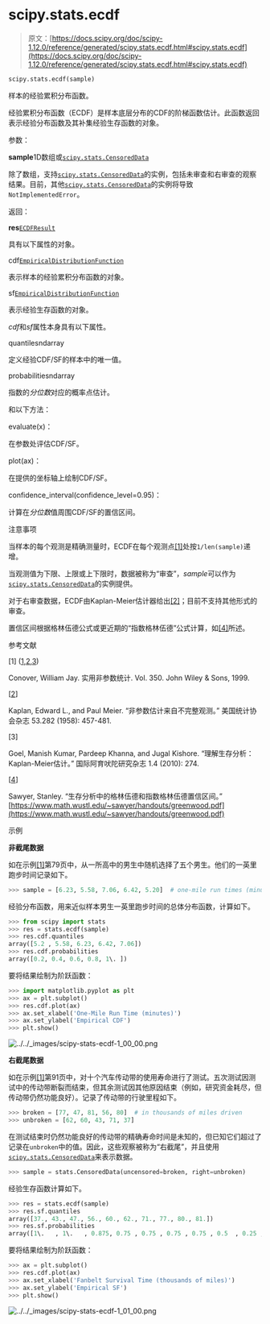 # scipy.stats.ecdf

> 原文：[https://docs.scipy.org/doc/scipy-1.12.0/reference/generated/scipy.stats.ecdf.html#scipy.stats.ecdf](https://docs.scipy.org/doc/scipy-1.12.0/reference/generated/scipy.stats.ecdf.html#scipy.stats.ecdf)

```py
scipy.stats.ecdf(sample)
```

样本的经验累积分布函数。

经验累积分布函数（ECDF）是样本底层分布的CDF的阶梯函数估计。此函数返回表示经验分布函数及其补集经验生存函数的对象。

参数：

**sample**1D数组或[`scipy.stats.CensoredData`](scipy.stats.CensoredData.html#scipy.stats.CensoredData "scipy.stats.CensoredData")

除了数组，支持[`scipy.stats.CensoredData`](scipy.stats.CensoredData.html#scipy.stats.CensoredData "scipy.stats.CensoredData")的实例，包括未审查和右审查的观察结果。目前，其他[`scipy.stats.CensoredData`](scipy.stats.CensoredData.html#scipy.stats.CensoredData "scipy.stats.CensoredData")的实例将导致`NotImplementedError`。

返回：

**res**[`ECDFResult`](scipy.stats._result_classes.ECDFResult.html#scipy.stats._result_classes.ECDFResult "scipy.stats._result_classes.ECDFResult")

具有以下属性的对象。

cdf[`EmpiricalDistributionFunction`](scipy.stats._result_classes.EmpiricalDistributionFunction.html#scipy.stats._result_classes.EmpiricalDistributionFunction "scipy.stats._result_classes.EmpiricalDistributionFunction")

表示样本的经验累积分布函数的对象。

sf[`EmpiricalDistributionFunction`](scipy.stats._result_classes.EmpiricalDistributionFunction.html#scipy.stats._result_classes.EmpiricalDistributionFunction "scipy.stats._result_classes.EmpiricalDistributionFunction")

表示经验生存函数的对象。

*cdf*和*sf*属性本身具有以下属性。

quantilesndarray

定义经验CDF/SF的样本中的唯一值。

probabilitiesndarray

指数的*分位数*对应的概率点估计。

和以下方法：

evaluate(x)：

在参数处评估CDF/SF。

plot(ax)：

在提供的坐标轴上绘制CDF/SF。

confidence_interval(confidence_level=0.95)：

计算在*分位数*值周围CDF/SF的置信区间。

注意事项

当样本的每个观测是精确测量时，ECDF在每个观测点[[1]](#r50f2a5c69eed-1)处按`1/len(sample)`递增。

当观测值为下限、上限或上下限时，数据被称为“审查”，*sample*可以作为[`scipy.stats.CensoredData`](scipy.stats.CensoredData.html#scipy.stats.CensoredData "scipy.stats.CensoredData")的实例提供。

对于右审查数据，ECDF由Kaplan-Meier估计器给出[[2]](#r50f2a5c69eed-2)；目前不支持其他形式的审查。

置信区间根据格林伍德公式或更近期的“指数格林伍德”公式计算，如[[4]](#r50f2a5c69eed-4)所述。

参考文献

[1] ([1](#id1),[2](#id8),[3](#id9))

Conover, William Jay. 实用非参数统计. Vol. 350. John Wiley & Sons, 1999.

[[2](#id2)]

Kaplan, Edward L., and Paul Meier. “非参数估计来自不完整观测。” 美国统计协会杂志 53.282 (1958): 457-481.

[3]

Goel, Manish Kumar, Pardeep Khanna, and Jugal Kishore. “理解生存分析：Kaplan-Meier估计。” 国际阿育吠陀研究杂志 1.4 (2010): 274.

[[4](#id3)]

Sawyer, Stanley. “生存分析中的格林伍德和指数格林伍德置信区间。” [https://www.math.wustl.edu/~sawyer/handouts/greenwood.pdf](https://www.math.wustl.edu/~sawyer/handouts/greenwood.pdf)

示例

**非截尾数据**

如在示例[[1]](#r50f2a5c69eed-1)第79页中，从一所高中的男生中随机选择了五个男生。他们的一英里跑步时间记录如下。

```py
>>> sample = [6.23, 5.58, 7.06, 6.42, 5.20]  # one-mile run times (minutes) 
```

经验分布函数，用来近似样本男生一英里跑步时间的总体分布函数，计算如下。

```py
>>> from scipy import stats
>>> res = stats.ecdf(sample)
>>> res.cdf.quantiles
array([5.2 , 5.58, 6.23, 6.42, 7.06])
>>> res.cdf.probabilities
array([0.2, 0.4, 0.6, 0.8, 1\. ]) 
```

要将结果绘制为阶跃函数：

```py
>>> import matplotlib.pyplot as plt
>>> ax = plt.subplot()
>>> res.cdf.plot(ax)
>>> ax.set_xlabel('One-Mile Run Time (minutes)')
>>> ax.set_ylabel('Empirical CDF')
>>> plt.show() 
```

![../../_images/scipy-stats-ecdf-1_00_00.png](../Images/e249c04c6434dafcf05d542f78222b08.png)

**右截尾数据**

如在示例[[1]](#r50f2a5c69eed-1)第91页中，对十个汽车传动带的使用寿命进行了测试。五次测试因测试中的传动带断裂而结束，但其余测试因其他原因结束（例如，研究资金耗尽，但传动带仍然功能良好）。记录了传动带的行驶里程如下。

```py
>>> broken = [77, 47, 81, 56, 80]  # in thousands of miles driven
>>> unbroken = [62, 60, 43, 71, 37] 
```

在测试结束时仍然功能良好的传动带的精确寿命时间是未知的，但已知它们超过了记录在`unbroken`中的值。因此，这些观察被称为“右截尾”，并且使用[`scipy.stats.CensoredData`](scipy.stats.CensoredData.html#scipy.stats.CensoredData "scipy.stats.CensoredData")来表示数据。

```py
>>> sample = stats.CensoredData(uncensored=broken, right=unbroken) 
```

经验生存函数计算如下。

```py
>>> res = stats.ecdf(sample)
>>> res.sf.quantiles
array([37., 43., 47., 56., 60., 62., 71., 77., 80., 81.])
>>> res.sf.probabilities
array([1\.   , 1\.   , 0.875, 0.75 , 0.75 , 0.75 , 0.75 , 0.5  , 0.25 , 0\.   ]) 
```

要将结果绘制为阶跃函数：

```py
>>> ax = plt.subplot()
>>> res.cdf.plot(ax)
>>> ax.set_xlabel('Fanbelt Survival Time (thousands of miles)')
>>> ax.set_ylabel('Empirical SF')
>>> plt.show() 
```

![../../_images/scipy-stats-ecdf-1_01_00.png](../Images/be20b06cfdf84be8c0234a91e788b8d0.png)
